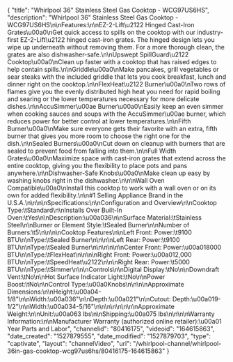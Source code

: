 {
    "title": "Whirlpool 36\" Stainless Steel Gas Cooktop - WCG97US6HS",
    "description": "Whirlpool 36\" Stainless Steel Gas Cooktop - WCG97US6HS\n\nFeatures:\n\nEZ-2-Lift\u2122 Hinged Cast-Iron Grates\u00a0\nGet quick access to spills on the cooktop with our industry-first EZ-2-Lift\u2122 hinged cast-iron grates. The hinged design lets you wipe up underneath without removing them. For a more thorough clean, the grates are also dishwasher-safe.\n\nUpswept SpillGuard\u2122 Cooktop\u00a0\nClean up faster with a cooktop that has raised edges to help contain spills.\n\nGriddle\u00a0\nMake pancakes, grill vegetables or sear steaks with the included griddle that lets you cook breakfast, lunch and dinner right on the cooktop.\n\nFlexHeat\u2122 Burner\u00a0\nTwo rows of flames give you the evenly distributed high heat you need for rapid boiling and searing or the lower temperatures necessary for more delicate dishes.\n\nAccuSimmer\u00ae Burner\u00a0\nEasily keep an even simmer when cooking sauces and soups with the AccuSimmer\u00ae burner, which reduces power for better control at lower temperatures.\n\nFifth Burner\u00a0\nMake sure everyone gets their favorite with an extra, fifth burner that gives you more room to choose the right one for the dish.\n\nSealed Burners\u00a0\nCut down on cleanup with burners that are sealed to prevent food from falling into them.\n\nFull Width Grates\u00a0\nMaximize space with cast-iron grates that extend across the entire cooktop, giving you the flexibility to place pots and pans anywhere.\n\nDishwasher-Safe Knobs\u00a0\nMake clean up easy by washing knobs right in the dishwasher.\n\n\nWall Oven Compatible\u00a0\nInstall this cooktop to work with a wall oven or on its own for added flexibility.\n\n#1 Selling Appliance Brand in the U.S.A.\n\n\n\nSpecifications:\n\nConfiguration and Overview\n\nCooktop Type:\tStandard\n\nInstalls Over Built-In Oven:\tYes\n\nDescription:\u00a036\n\nSurface Material:\tStainless Steel\n\nBurner or Element Style:\tSealed Burner\n\nNumber of Burners:\t5\n\n\n\nCooktop Features\n\nLeft Front: Power:\t9100 BTU\n\nType:\tSealed Burner\n\n\n\nLeft Rear: Power:\t9100 BTU\n\nType:\tSealed Burner\n\n\n\n\n\nCenter Front: Power:\u00a018000 BTU\n\nType:\tFlexHeat\n\n\n\nRight Front: Power:\u00a012,000 BTU\n\nType:\tSpeedHeat\u2122\n\n\nRight Rear: Power:\t5000 BTU\n\nType:\tSimmer\n\n\nControls\n\nDigital Display:\tNo\n\nDowndraft Vent:\tNo\n\nHot Surface Indicator Light:\tNo\n\nPower Boost:\tNo\n\nControl Type:\u00a0Knobs\n\n\n\nApproximate Dimensions:\n\nHeight:\u00a04-1\/8\"\n\nWidth:\u00a036\"\n\nDepth:\u00a021\"\n\nCutout: Depth:\u00a019-1\/2\"\n\nWidth:\u00a034-5\/16\"\n\n\n\n\n\n\n\nApproximate Weight:\n\nUnit:\u00a063 lbs\n\nShipping:\u00a075 lbs\n\n\n\nWarranty Information:\n\nManufacturer Warranty (authorized online retailer):\u00a01 Year Parts and Labor",
    "channelid": "80416175",
    "videoid": "164615863",
    "date_created": "1527879555",
    "date_modified": "1527879703",
    "type": "captivate",
    "layout": "channelVideo",
    "url": "\/whirlpool-channel\/whirlpool-36in-gas-cooktop-wcg97us6hs\/80416175-164615863"
}